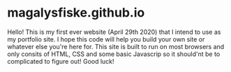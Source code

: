 # magalysfiske.github.io

Hello! This is my first ever website (April 29th 2020) that I intend to use as my portfolio site. I hope this code will help you build your own site or whatever else you're here for. This site is built to run on most browsers and only consits of HTML, CSS and some basic Javascrip so it should'nt be to complicated to figure out! 
Good luck! 
